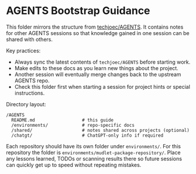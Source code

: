# AGENTS Bootstrap Guidance

This folder mirrors the structure from [techjoec/AGENTS](https://github.com/techjoec/AGENTS).
It contains notes for other AGENTS sessions so that knowledge gained in one
session can be shared with others.

Key practices:

- Always sync the latest contents of `techjoec/AGENTS` before starting work.
- Make edits to these docs as you learn new things about the project.
- Another session will eventually merge changes back to the upstream AGENTS repo.
- Check this folder first when starting a session for project hints or
  special instructions.

Directory layout:

```
/AGENTS
  README.md                  # this guide
  /environments/             # repo-specific docs
  /shared/                   # notes shared across projects (optional)
  /chatgt/                   # ChatGPT-only info if required
```

Each repository should have its own folder under `environments/`. For this
repository the folder is `environments/mudlet-package-repository/`.
Place any lessons learned, TODOs or scanning results there so future sessions can
quickly get up to speed without repeating mistakes.
